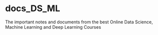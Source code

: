 # docs_DS_ML
The important notes and documents from the best Online Data Science, Machine Learning and Deep Learning Courses 
